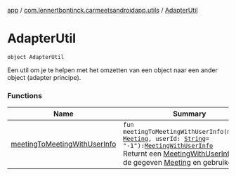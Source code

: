 [app](../../index.md) / [com.lennertbontinck.carmeetsandroidapp.utils](../index.md) / [AdapterUtil](./index.md)

# AdapterUtil

`object AdapterUtil`

Een util om je te helpen met het omzetten van een object naar een ander object (adapter principe).

### Functions

| Name | Summary |
|---|---|
| [meetingToMeetingWithUserInfo](meeting-to-meeting-with-user-info.md) | `fun meetingToMeetingWithUserInfo(meeting: `[`Meeting`](../../com.lennertbontinck.carmeetsandroidapp.models/-meeting/index.md)`, userId: `[`String`](https://kotlinlang.org/api/latest/jvm/stdlib/kotlin/-string/index.html)` = "-1"): `[`MeetingWithUserInfo`](../../com.lennertbontinck.carmeetsandroidapp.models/-meeting-with-user-info/index.md)<br>Returnt een [MeetingWithUserInfo](../../com.lennertbontinck.carmeetsandroidapp.models/-meeting-with-user-info/index.md) voor de gegeven [Meeting](../../com.lennertbontinck.carmeetsandroidapp.models/-meeting/index.md) en gebruikerId. |
